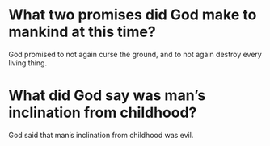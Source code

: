 # What two promises did God make to mankind at this time?

God promised to not again curse the ground, and to not again destroy every living thing.

# What did God say was man’s inclination from childhood?

God said that man’s inclination from childhood was evil.
